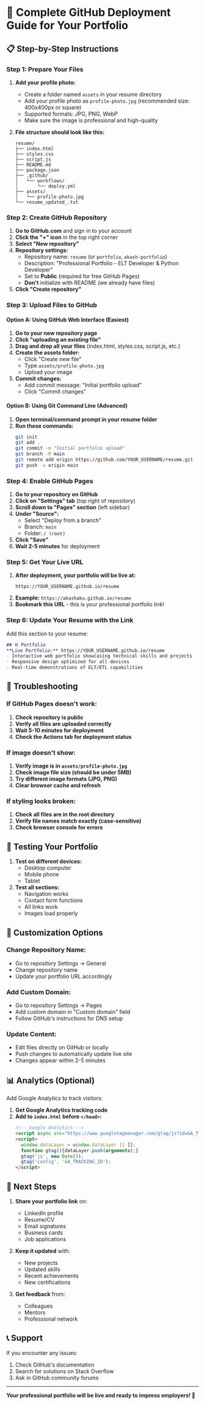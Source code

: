 # 🚀 Complete GitHub Deployment Guide for Your Portfolio

## 📋 Step-by-Step Instructions

### Step 1: Prepare Your Files

1. **Add your profile photo:**
   - Create a folder named `assets` in your resume directory
   - Add your profile photo as `profile-photo.jpg` (recommended size: 400x400px or square)
   - Supported formats: JPG, PNG, WebP
   - Make sure the image is professional and high-quality

2. **File structure should look like this:**
   ```
   resume/
   ├── index.html
   ├── styles.css
   ├── script.js
   ├── README.md
   ├── package.json
   ├── .github/
   │   └── workflows/
   │       └── deploy.yml
   ├── assets/
   │   └── profile-photo.jpg
   └── resume_updated_.txt
   ```

### Step 2: Create GitHub Repository

1. **Go to GitHub.com** and sign in to your account
2. **Click the "+" icon** in the top right corner
3. **Select "New repository"**
4. **Repository settings:**
   - Repository name: `resume` (or `portfolio`, `akash-portfolio`)
   - Description: "Professional Portfolio - ELT Developer & Python Developer"
   - Set to **Public** (required for free GitHub Pages)
   - **Don't** initialize with README (we already have files)
5. **Click "Create repository"**

### Step 3: Upload Files to GitHub

#### Option A: Using GitHub Web Interface (Easiest)

1. **Go to your new repository page**
2. **Click "uploading an existing file"**
3. **Drag and drop all your files** (index.html, styles.css, script.js, etc.)
4. **Create the assets folder:**
   - Click "Create new file"
   - Type `assets/profile-photo.jpg`
   - Upload your image
5. **Commit changes:**
   - Add commit message: "Initial portfolio upload"
   - Click "Commit changes"

#### Option B: Using Git Command Line (Advanced)

1. **Open terminal/command prompt in your resume folder**
2. **Run these commands:**
   ```bash
   git init
   git add .
   git commit -m "Initial portfolio upload"
   git branch -M main
   git remote add origin https://github.com/YOUR_USERNAME/resume.git
   git push -u origin main
   ```

### Step 4: Enable GitHub Pages

1. **Go to your repository on GitHub**
2. **Click on "Settings" tab** (top right of repository)
3. **Scroll down to "Pages" section** (left sidebar)
4. **Under "Source":**
   - Select "Deploy from a branch"
   - Branch: `main`
   - Folder: `/ (root)`
5. **Click "Save"**
6. **Wait 2-5 minutes** for deployment

### Step 5: Get Your Live URL

1. **After deployment, your portfolio will be live at:**
   ```
   https://YOUR_USERNAME.github.io/resume
   ```
2. **Example:** `https://akashaku.github.io/resume`
3. **Bookmark this URL** - this is your professional portfolio link!

### Step 6: Update Your Resume with the Link

Add this section to your resume:

```markdown
## 🌐 Portfolio
**Live Portfolio:** https://YOUR_USERNAME.github.io/resume
- Interactive web portfolio showcasing technical skills and projects
- Responsive design optimized for all devices
- Real-time demonstrations of ELT/ETL capabilities
```

## 🔧 Troubleshooting

### If GitHub Pages doesn't work:

1. **Check repository is public**
2. **Verify all files are uploaded correctly**
3. **Wait 5-10 minutes for deployment**
4. **Check the Actions tab for deployment status**

### If image doesn't show:

1. **Verify image is in `assets/profile-photo.jpg`**
2. **Check image file size (should be under 5MB)**
3. **Try different image formats (JPG, PNG)**
4. **Clear browser cache and refresh**

### If styling looks broken:

1. **Check all files are in the root directory**
2. **Verify file names match exactly (case-sensitive)**
3. **Check browser console for errors**

## 📱 Testing Your Portfolio

1. **Test on different devices:**
   - Desktop computer
   - Mobile phone
   - Tablet
2. **Test all sections:**
   - Navigation works
   - Contact form functions
   - All links work
   - Images load properly

## 🎯 Customization Options

### Change Repository Name:
- Go to repository Settings → General
- Change repository name
- Update your portfolio URL accordingly

### Add Custom Domain:
- Go to repository Settings → Pages
- Add custom domain in "Custom domain" field
- Follow GitHub's instructions for DNS setup

### Update Content:
- Edit files directly on GitHub or locally
- Push changes to automatically update live site
- Changes appear within 2-5 minutes

## 📊 Analytics (Optional)

Add Google Analytics to track visitors:

1. **Get Google Analytics tracking code**
2. **Add to `index.html` before `</head>`:**
   ```html
   <!-- Google Analytics -->
   <script async src="https://www.googletagmanager.com/gtag/js?id=GA_TRACKING_ID"></script>
   <script>
     window.dataLayer = window.dataLayer || [];
     function gtag(){dataLayer.push(arguments);}
     gtag('js', new Date());
     gtag('config', 'GA_TRACKING_ID');
   </script>
   ```

## 🚀 Next Steps

1. **Share your portfolio link** on:
   - LinkedIn profile
   - Resume/CV
   - Email signatures
   - Business cards
   - Job applications

2. **Keep it updated** with:
   - New projects
   - Updated skills
   - Recent achievements
   - New certifications

3. **Get feedback** from:
   - Colleagues
   - Mentors
   - Professional network

## 📞 Support

If you encounter any issues:
1. Check GitHub's documentation
2. Search for solutions on Stack Overflow
3. Ask in GitHub community forums

---

**Your professional portfolio will be live and ready to impress employers! 🎉**
